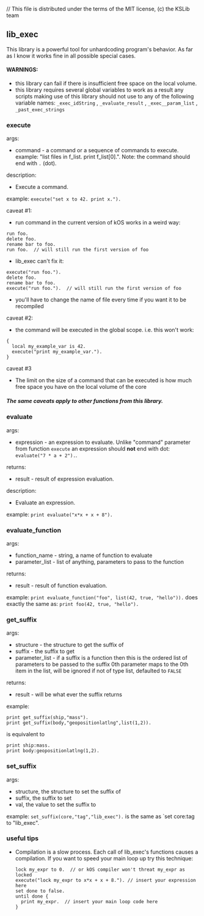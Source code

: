 // This file is distributed under the terms of the MIT license, (c) the KSLib team

## lib_exec

This library is a powerful tool for unhardcoding program's behavior.
As far as I know it works fine in all possible special cases.

#### WARNINGS:
  * this library can fail if there is insufficient free space on the local volume.
  * this library requires several global variables to work as a result any scripts making use of this library should not use to any of the following variable names: `_exec_idString` , `_evaluate_result` , `_exec__param_list` , `_past_exec_strings`

### execute

args:
  * command - a command or a sequence of commands to execute.
    example: "list files in f_list. print f_list[0].". Note:
    the command should end with `.` (dot).

description:
  * Execute a command.

example:
  `execute("set x to 42. print x.").`

caveat #1:
  * run command in the current version of kOS works in a weird way:
```
run foo.
delete foo.
rename bar to foo.
run foo.  // will still run the first version of foo
```
  * lib_exec can't fix it:
```
execute("run foo.").
delete foo.
rename bar to foo.
execute("run foo.").  // will still run the first version of foo
```
  * you'll have to change the name of file every time if you want it to be recompiled

caveat #2:
  * the command will be executed in the global scope. i.e. this won't work:
```
{
  local my_example_var is 42.
  execute("print my_example_var.").
}
```

caveat #3
  * The limit on the size of a command that can be executed is how much free space you have on the local volume of the core

##### The same caveats apply to other functions from this library.

### evaluate

args:
  * expression - an expression to evaluate. Unlike "command" parameter from function
    `execute` an expression should **not** end with dot: `evaluate("7 * a + 2").`.

returns:
  * result - result of expression evaluation.

description:
  * Evaluate an expression.

example:
  `print evaluate("x*x + x + 8").`

### evaluate_function

args:
  * function_name - string, a name of function to evaluate
  * parameter_list - list of anything, parameters to pass to the function

returns:
  * result - result of function evaluation.

example:
  `print evaluate_function("foo", list(42, true, "hello")).`
  does exactly the same as:
  `print foo(42, true, "hello").`

### get_suffix

args:
  * structure - the structure to get the suffix of
  * suffix - the suffix to get
  * parameter_list - if a suffix is a function then this is the ordered list of parameters to be passed to the suffix 0th parameter maps to the 0th item in the list, will be ignored if not of type list, defaulted to `FALSE`

returns:
  * result - will be what ever the suffix returns

example:
```
print get_suffix(ship,"mass").
print get_suffix(body,"geopositionlatlng",list(1,2)).
```
  is equivalent to
```
print ship:mass.
print body:geopositionlatlng(1,2).
```

### set_suffix

args:
  * structure, the structure to set the suffix of
  * suffix, the suffix to set
  * val, the value to set the suffix to

example:
  `set_suffix(core,"tag","lib_exec").`
  is the same as
  `set core:tag to "lib_exec".


### useful tips

* Compilation is a slow process. Each call of lib_exec's functions causes
  a compilation. If you want to speed your main loop up try this technique:
  ```
  lock my_expr to 0.  // or kOS compiler won't threat my_expr as locked
  execute("lock my_expr to x*x + x + 8."). // insert your expression here
  set done to false.
  until done {
    print my_expr.  // insert your main loop code here
  }
  ```
